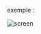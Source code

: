 exemple :

![screen](https://github.com/fk-crafter/html-css-js-button/assets/127132293/feb8ee1d-b510-43ab-9bda-88ae26e7ac56)

